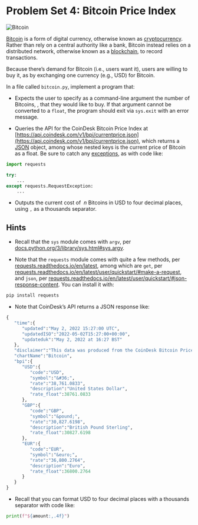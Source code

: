 # Problem Set 4: Bitcoin Price Index

![Bitcoin](https://cs50.harvard.edu/python/2022/psets/4/bitcoin/Bitcoin.svg.png)

[Bitcoin](https://en.wikipedia.org/wiki/Bitcoin) is a form of digital currency, otherwise known as [cryptocurrency](https://en.wikipedia.org/wiki/Cryptocurrency). Rather than rely on a central authority like a bank, Bitcoin instead relies on a distributed network, otherwise known as a [blockchain](https://en.wikipedia.org/wiki/Blockchain), to record transactions.

Because there’s demand for Bitcoin (i.e., users want it), users are willing to buy it, as by exchanging one currency (e.g., USD) for Bitcoin.

In a file called `bitcoin.py`, implement a program that:

- Expects the user to specify as a command-line argument the number of Bitcoins, , that they would like to buy. If that argument cannot be converted to a `float`, the program should exit via `sys.exit` with an error message.

- Queries the API for the CoinDesk Bitcoin Price Index at [https://api.coindesk.com/v1/bpi/currentprice.json](https://api.coindesk.com/v1/bpi/currentprice.json), which returns a [JSON](https://en.wikipedia.org/wiki/JSON) object, among whose nested keys is the current price of Bitcoin as a float. Be sure to catch any [exceptions](https://requests.readthedocs.io/en/latest/api/#exceptions), as with code like:

```python
import requests

try:
    ...
except requests.RequestException:
    ...
```

- Outputs the current cost of $\ n$ Bitcoins in USD to four decimal places, using `,` as a thousands separator.

## Hints

- Recall that the `sys` module comes with `argv`, per [docs.python.org/3/library/sys.html#sys.argv](https://docs.python.org/3/library/sys.html#sys.argv).

- Note that the `requests` module comes with quite a few methods, per [requests.readthedocs.io/en/latest](https://requests.readthedocs.io/en/latest/), among which are `get`, per [requests.readthedocs.io/en/latest/user/quickstart/#make-a-request](https://requests.readthedocs.io/en/latest/user/quickstart/#make-a-request), and `json`, per [requests.readthedocs.io/en/latest/user/quickstart/#json-response-content](https://requests.readthedocs.io/en/latest/user/quickstart/#json-response-content). You can install it with:

```python
pip install requests
```

- Note that CoinDesk’s API returns a JSON response like:

```python
{
   "time":{
      "updated":"May 2, 2022 15:27:00 UTC",
      "updatedISO":"2022-05-02T15:27:00+00:00",
      "updateduk":"May 2, 2022 at 16:27 BST"
   },
   "disclaimer":"This data was produced from the CoinDesk Bitcoin Price Index (USD). Non-USD currency data converted using hourly conversion rate from openexchangerates.org",
   "chartName":"Bitcoin",
   "bpi":{
      "USD":{
         "code":"USD",
         "symbol":"&#36;",
         "rate":"38,761.0833",
         "description":"United States Dollar",
         "rate_float":38761.0833
      },
      "GBP":{
         "code":"GBP",
         "symbol":"&pound;",
         "rate":"30,827.6198",
         "description":"British Pound Sterling",
         "rate_float":30827.6198
      },
      "EUR":{
         "code":"EUR",
         "symbol":"&euro;",
         "rate":"36,800.2764",
         "description":"Euro",
         "rate_float":36800.2764
      }
   }
}
```

- Recall that you can format USD to four decimal places with a thousands separator with code like:

```python
print(f"${amount:,.4f}")
```
